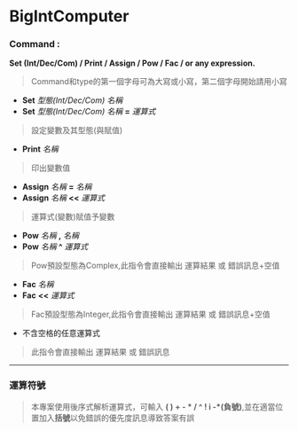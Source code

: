 # BigIntComputer

### Command : 
**Set (Int/Dec/Com) / Print / Assign / Pow / Fac / or any expression.**
>Command和type的第一個字母可為大寫或小寫，第二個字母開始請用小寫

* **Set** *型態(Int/Dec/Com)* *名稱*
* **Set** *型態(Int/Dec/Com)* *名稱* **=** *運算式*

>設定變數及其型態(與賦值)

* **Print** *名稱*

>印出變數值

* **Assign** *名稱* **=** *名稱*
* **Assign** *名稱* **<<** *運算式*

>運算式(變數)賦值予變數

* **Pow** *名稱* **,** *名稱* 
* **Pow** *名稱* **^** *運算式*

>Pow預設型態為Complex,此指令會直接輸出 運算結果 或 錯誤訊息+空值

* **Fac** *名稱*
* **Fac** **<<** *運算式*

>Fac預設型態為Integer,此指令會直接輸出 運算結果 或 錯誤訊息+空值

* 不含空格的任意運算式

>此指令會直接輸出 運算結果 或 錯誤訊息

---
### 運算符號
>本專案使用後序式解析運算式，可輸入 **( ) + - * / ^ ! i -*(負號)**,並在適當位置加入**括號**以免錯誤的優先度訊息導致答案有誤
